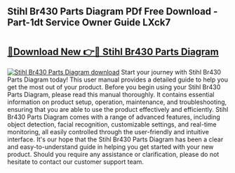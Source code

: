 ## Stihl Br430 Parts Diagram PDf Free Download - Part-1dt Service Owner Guide LXck7

# <h2><a href="http://dfsazsw.blite.top/?on=Stihl+Br430+Parts+Diagram">🔗Download New 👉🔴 Stihl Br430 Parts Diagram</a></h2>

[![Stihl Br430 Parts Diagram download](https://i.imgur.com/lujVjoI.png)](http://dfsazsw.blite.top/?on=Stihl+Br430+Parts+Diagram)
Start your journey with Stihl Br430 Parts Diagram today! This user manual provides a detailed guide to help you get the most out of your product. Before you begin using your Stihl Br430 Parts Diagram, please read this manual thoroughly. It contains essential information on product setup, operation, maintenance, and troubleshooting, ensuring that you are able to use the product effectively and efficiently. Stihl Br430 Parts Diagram comes with a range of advanced features, including object detection, facial recognition, customizable settings, and real-time monitoring, all easily controlled through the user-friendly and intuitive interface. It's our hope that the Stihl Br430 Parts Diagram has been a clear and easy-to-understand guide in helping you get started with your new product. Should you require any assistance or clarification, please do not hesitate to contact our customer support team.
